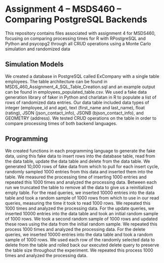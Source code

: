 # Assignment 4 – MSDS460 – Comparing PostgreSQL Backends
This repository contains files associated with assignment 4 for MSDS460, focusing on comparing processing times for R with RPostgreSQL and Python and psycopg2 through all CRUD operations using a Monte Carlo simulation and randomized data

## Simulation Models

We created a database in PostgreSQL called ExCompany with a single table employees. The table architecture can be found in MSDS_460_Assignment_4_SQL_Table_Creation.sql and an example output can be found in employees_populated_table.csv. We used a fake data generation library of faker in Python and charlatan in R to populate a list of rows of randomized data entries. Our data table included data types of integer (employee_id and age), text (first_name and last_name), float (rating), JSON (json_contact_info), JSONB (bjson_contact_info), and GEOMETRY (address). We tested CRUD operations on the table in order to compare processing times of both backend languages.

## Programming

We created functions in each programming language to generate the fake data, using this fake data to insert rows into the database table, read from the data table, update the data table and delete from the data table. We generated 10,000 rows of fake data from which to pull for each insert cycle, randomly sampled 1000 entries from this data and inserted them into the table. We measured the processing time of inserting 1000 entries and repeated this 1000 times and analyzed the processing data. Between each run we truncated the table to remove all the data to give us a reinitialized empty table.
For the read queries, we inserted 10000 entries into the data table and took a random sample of 1000 rows from which to use in our read queries, measuring the time it took to read 1000 rows. We repeated this 1000 times and analyzed the processing data.
For the update queries, we inserted 10000 entries into the data table and took an initial random sample of 1000 rows. We took a second random sample of 1000 rows and updated these rows using the data from the initial random sample. We repeated this process 1000 times and analyzed the processing data.
For the delete queries, we inserted 10000 entries into the data table and took a random sample of 1000 rows. We used each row of the randomly selected data to delete from the table and rolled back our executed delete query to preserve the table size throughout the experiment. We repeated this process 1000 times and analyzed the processing data.
